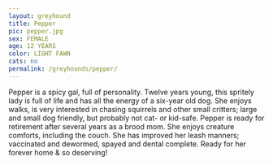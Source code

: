 ```yaml
---
layout: greyhound
title: Pepper
pic: pepper.jpg
sex: FEMALE
age: 12 YEARS
color: LIGHT FAWN
cats: no
permalink: /greyhounds/pepper/
---
```


Pepper is a spicy gal, full of personality.  Twelve years young, this spritely lady is full of life and has all
the energy of a six-year old dog.  She enjoys walks, is very interested in chasing squirrels and other small critters;
large and small dog friendly, but probably not cat- or kid-safe.  Pepper is ready for retirement after several years as
a brood mom.  She enjoys creature comforts, including the couch. She has improved her leash manners; vaccinated and
dewormed, spayed and dental complete.  Ready for her forever home & so deserving!
